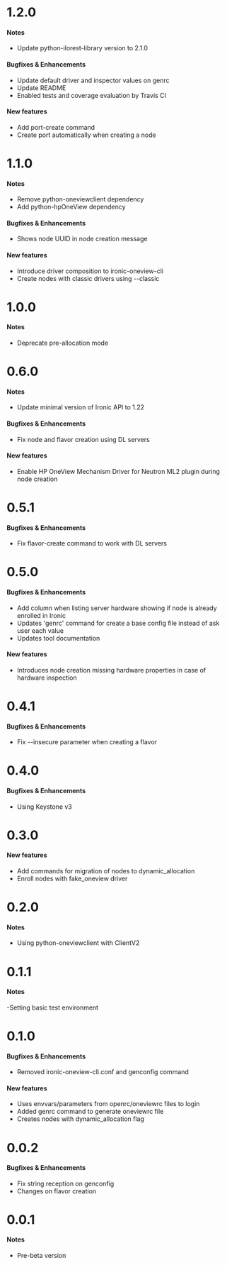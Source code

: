 # 1.2.0

#### Notes
- Update python-ilorest-library version to 2.1.0

#### Bugfixes & Enhancements
- Update default driver and inspector values on genrc
- Update README
- Enabled tests and coverage evaluation by Travis CI

#### New features
- Add port-create command
- Create port automatically when creating a node

# 1.1.0

#### Notes
- Remove python-oneviewclient dependency
- Add python-hpOneView dependency

#### Bugfixes & Enhancements
- Shows node UUID in node creation message

#### New features
- Introduce driver composition to ironic-oneview-cli
- Create nodes with classic drivers using --classic


# 1.0.0

#### Notes
- Deprecate pre-allocation mode


# 0.6.0

#### Notes
- Update minimal version of Ironic API to 1.22

#### Bugfixes & Enhancements
- Fix node and flavor creation using DL servers

#### New features
- Enable HP OneView Mechanism Driver for Neutron ML2 plugin during node creation


# 0.5.1

#### Bugfixes & Enhancements
- Fix flavor-create command to work with DL servers


# 0.5.0

#### Bugfixes & Enhancements
- Add column when listing server hardware showing if node is already enrolled in Ironic
- Updates 'genrc' command for create a base config file instead of ask user each value
- Updates tool documentation

#### New features
- Introduces node creation missing hardware properties in case of hardware inspection


# 0.4.1

#### Bugfixes & Enhancements
- Fix --insecure parameter when creating a flavor


# 0.4.0

#### Bugfixes & Enhancements
- Using Keystone v3


# 0.3.0

#### New features
- Add commands for migration of nodes to dynamic_allocation
- Enroll nodes with fake_oneview driver

# 0.2.0

#### Notes
- Using python-oneviewclient with ClientV2


# 0.1.1

#### Notes
-Setting basic test environment


# 0.1.0

#### Bugfixes & Enhancements
- Removed ironic-oneview-cli.conf and genconfig command

#### New features
- Uses envvars/parameters from openrc/oneviewrc files to login
- Added genrc command to generate oneviewrc file
- Creates nodes with dynamic_allocation flag


# 0.0.2

#### Bugfixes & Enhancements
- Fix string reception on genconfig
- Changes on flavor creation


# 0.0.1

#### Notes
- Pre-beta version

